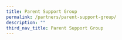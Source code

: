```yaml
---
title: Parent Support Group
permalink: /partners/parent-support-group/
description: ""
third_nav_title: Parent Support Group
---
```


